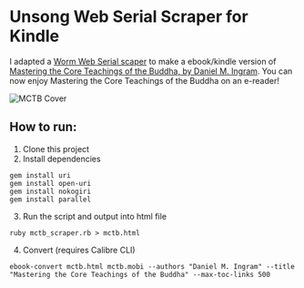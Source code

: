 # Unsong Web Serial Scraper for Kindle

I adapted a [Worm Web Serial scaper](https://github.com/rhelsing/worm_scraper) to make a ebook/kindle version of [Mastering the Core Teachings of the Buddha, by Daniel M. Ingram](https://www.mctb.org/mctb2/title-page/). You can now enjoy Mastering the Core Teachings of the Buddha on an e-reader!

![MCTB Cover](https://www.mctb.org/wp-content/uploads/2018/05/BookCover.jpg)

<!--## Download

Download the ebook or run the scraper yourself.

- [Generated .mobi](//jasongross.github.io/mctb_scraper/mctb.mobi)
- [Generated .epub](//jasongross.github.io/mctb_scraper/mctb.epub)
-->
## How to run:

1. Clone this project
2. Install dependencies

```command
gem install uri
gem install open-uri
gem install nokogiri
gem install parallel
```

3. Run the script and output into html file

```command
ruby mctb_scraper.rb > mctb.html
```

4. Convert (requires Calibre CLI)

```command
ebook-convert mctb.html mctb.mobi --authors "Daniel M. Ingram" --title "Mastering the Core Teachings of the Buddha" --max-toc-links 500
```
